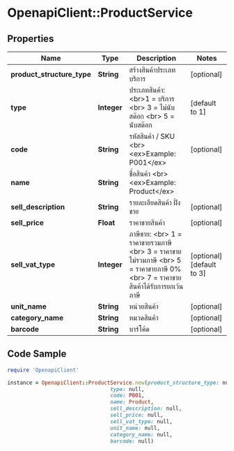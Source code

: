 # OpenapiClient::ProductService

## Properties

Name | Type | Description | Notes
------------ | ------------- | ------------- | -------------
**product_structure_type** | **String** | สร้างสินค้าประเภท บริการ | [optional] 
**type** | **Integer** | ประเภทสินค้า: &lt;br&gt;1 &#x3D; บริการ &lt;br&gt; 3 &#x3D; ไม่นับสต๊อก &lt;br&gt; 5 &#x3D; นับสต๊อก | [default to 1]
**code** | **String** | รหัสสินค้า / SKU &lt;br&gt; &lt;ex&gt;Example: P001&lt;/ex&gt; | [optional] 
**name** | **String** | ชื่อสินค้า &lt;br&gt; &lt;ex&gt;Example: Product&lt;/ex&gt; | 
**sell_description** | **String** | รายละเอียดสินค้า ฝั่งขาย | [optional] 
**sell_price** | **Float** | ราคาขายสินค้า | [optional] 
**sell_vat_type** | **Integer** | ภาษีขาย: &lt;br&gt; 1 &#x3D; ราคาขายรวมภาษี &lt;br&gt; 3 &#x3D; ราคาขายไม่รวมภาษี &lt;br&gt; 5 &#x3D; ราคาขายภาษี 0% &lt;br&gt; 7 &#x3D; ราคาขายสินค้าได้รับการยกเว้นภาษี | [optional] [default to 3]
**unit_name** | **String** | หน่วยสินค้า | [optional] 
**category_name** | **String** | หมวดสินค้า | [optional] 
**barcode** | **String** | บาร์โค้ด | [optional] 

## Code Sample

```ruby
require 'OpenapiClient'

instance = OpenapiClient::ProductService.new(product_structure_type: null,
                                 type: null,
                                 code: P001,
                                 name: Product,
                                 sell_description: null,
                                 sell_price: null,
                                 sell_vat_type: null,
                                 unit_name: null,
                                 category_name: null,
                                 barcode: null)
```


